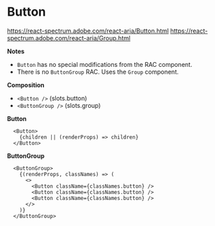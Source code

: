 # Button

https://react-spectrum.adobe.com/react-aria/Button.html
https://react-spectrum.adobe.com/react-aria/Group.html

__Notes__
- `Button` has no special modifications from the RAC component.
- There is no `ButtonGroup` RAC. Uses the `Group` component.

__Composition__
- `<Button />` (slots.button)
- `<ButtonGroup />` (slots.group)

__Button__
```tsx
  <Button>
    {children || (renderProps) => children}
  </Button>
```

__ButtonGroup__
```tsx
  <ButtonGroup>
    {(renderProps, classNames) => (
      <>
        <Button className={classNames.button} />
        <Button className={classNames.button} />
        <Button className={classNames.button} />
      </>
    )}
  </ButtonGroup>
```